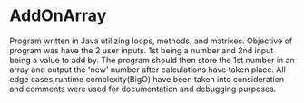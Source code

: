 # AddOnArray
Program written in Java utilizing loops, methods, and matrixes. Objective of program was have the 2 user inputs. 1st being a number and 2nd input being a value to add by. The program should then store the 1st number in an array and output the 'new' number after calculations have taken place. All edge cases,runtime complexity(BigO) have been taken into consideration and comments were used for documentation and debugging purposes.
